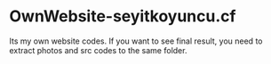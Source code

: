# OwnWebsite-seyitkoyuncu.cf
 Its my own website codes. If you want to see final result, you need to extract photos and src codes to the same folder.
